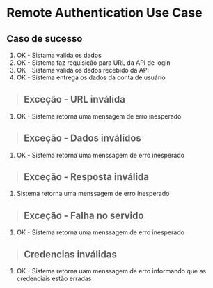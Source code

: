 # Remote Authentication Use Case

## Caso de sucesso
1. OK - Sistama valida os dados
2. OK - Sistema faz requisição para URL da API de login
3. OK - Sistama valida os dados recebido da API
4. OK - Sistema entrega os dados da conta de usuário

> ## Exceção - URL inválida
1. OK - Sistema retorna uma mensagem de erro inesperado

> ## Exceção - Dados inválidos
1. OK - Sistema retorna uma menssagem de erro inesperado

> ## Exceção - Resposta inválida
1. Sistema retorna uma menssagem de erro inesperado

> ## Exceção - Falha no servido
1. OK - Sistema retorna uma menssagem de erro inesperado

> ## Credencias inválidas
1. OK - Sistema retorna uam menssagem de erro informando que as credenciais estão erradas
